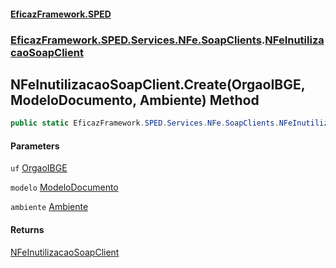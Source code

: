 #### [EficazFramework.SPED](EficazFrameworkSPED.md 'EficazFramework SPED')
### [EficazFramework.SPED.Services.NFe.SoapClients](EficazFramework.SPED.Services.NFe.SoapClients.md 'EficazFramework.SPED.Services.NFe.SoapClients').[NFeInutilizacaoSoapClient](EficazFramework.SPED.Services.NFe.SoapClients/NFeInutilizacaoSoapClient.md 'EficazFramework.SPED.Services.NFe.SoapClients.NFeInutilizacaoSoapClient')

## NFeInutilizacaoSoapClient.Create(OrgaoIBGE, ModeloDocumento, Ambiente) Method

```csharp
public static EficazFramework.SPED.Services.NFe.SoapClients.NFeInutilizacaoSoapClient Create(EficazFramework.SPED.Schemas.NFe.OrgaoIBGE uf, EficazFramework.SPED.Schemas.NFe.ModeloDocumento modelo=EficazFramework.SPED.Schemas.NFe.ModeloDocumento.NFe, EficazFramework.SPED.Schemas.NFe.Ambiente ambiente=EficazFramework.SPED.Schemas.NFe.Ambiente.Producao);
```
#### Parameters

<a name='EficazFramework.SPED.Services.NFe.SoapClients.NFeInutilizacaoSoapClient.Create(EficazFramework.SPED.Schemas.NFe.OrgaoIBGE,EficazFramework.SPED.Schemas.NFe.ModeloDocumento,EficazFramework.SPED.Schemas.NFe.Ambiente).uf'></a>

`uf` [OrgaoIBGE](EficazFramework.SPED.Schemas.NFe/OrgaoIBGE.md 'EficazFramework.SPED.Schemas.NFe.OrgaoIBGE')

<a name='EficazFramework.SPED.Services.NFe.SoapClients.NFeInutilizacaoSoapClient.Create(EficazFramework.SPED.Schemas.NFe.OrgaoIBGE,EficazFramework.SPED.Schemas.NFe.ModeloDocumento,EficazFramework.SPED.Schemas.NFe.Ambiente).modelo'></a>

`modelo` [ModeloDocumento](EficazFramework.SPED.Schemas.NFe/ModeloDocumento.md 'EficazFramework.SPED.Schemas.NFe.ModeloDocumento')

<a name='EficazFramework.SPED.Services.NFe.SoapClients.NFeInutilizacaoSoapClient.Create(EficazFramework.SPED.Schemas.NFe.OrgaoIBGE,EficazFramework.SPED.Schemas.NFe.ModeloDocumento,EficazFramework.SPED.Schemas.NFe.Ambiente).ambiente'></a>

`ambiente` [Ambiente](EficazFramework.SPED.Schemas.NFe/Ambiente.md 'EficazFramework.SPED.Schemas.NFe.Ambiente')

#### Returns
[NFeInutilizacaoSoapClient](EficazFramework.SPED.Services.NFe.SoapClients/NFeInutilizacaoSoapClient.md 'EficazFramework.SPED.Services.NFe.SoapClients.NFeInutilizacaoSoapClient')